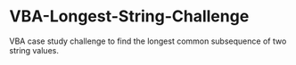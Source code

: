 # VBA-Longest-String-Challenge
VBA case study challenge to find the longest common subsequence of two string values.
